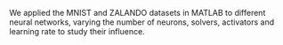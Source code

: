 We applied the MNIST and ZALANDO datasets in MATLAB to different neural networks, varying the number of neurons, solvers, activators and learning rate to study their influence.
